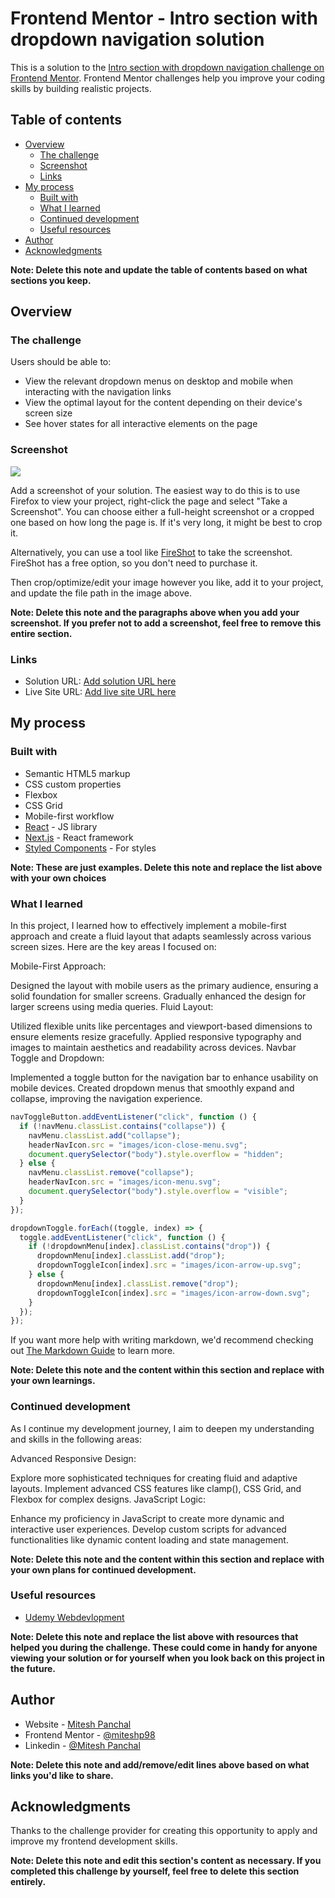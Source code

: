# Frontend Mentor - Intro section with dropdown navigation solution

This is a solution to the [Intro section with dropdown navigation challenge on Frontend Mentor](https://www.frontendmentor.io/challenges/intro-section-with-dropdown-navigation-ryaPetHE5). Frontend Mentor challenges help you improve your coding skills by building realistic projects.

## Table of contents

- [Overview](#overview)
  - [The challenge](#the-challenge)
  - [Screenshot](#screenshot)
  - [Links](#links)
- [My process](#my-process)
  - [Built with](#built-with)
  - [What I learned](#what-i-learned)
  - [Continued development](#continued-development)
  - [Useful resources](#useful-resources)
- [Author](#author)
- [Acknowledgments](#acknowledgments)

**Note: Delete this note and update the table of contents based on what sections you keep.**

## Overview

### The challenge

Users should be able to:

- View the relevant dropdown menus on desktop and mobile when interacting with the navigation links
- View the optimal layout for the content depending on their device's screen size
- See hover states for all interactive elements on the page

### Screenshot

![](./screenshot.jpg)

Add a screenshot of your solution. The easiest way to do this is to use Firefox to view your project, right-click the page and select "Take a Screenshot". You can choose either a full-height screenshot or a cropped one based on how long the page is. If it's very long, it might be best to crop it.

Alternatively, you can use a tool like [FireShot](https://getfireshot.com/) to take the screenshot. FireShot has a free option, so you don't need to purchase it.

Then crop/optimize/edit your image however you like, add it to your project, and update the file path in the image above.

**Note: Delete this note and the paragraphs above when you add your screenshot. If you prefer not to add a screenshot, feel free to remove this entire section.**

### Links

- Solution URL: [Add solution URL here](https://your-solution-url.com)
- Live Site URL: [Add live site URL here](https://your-live-site-url.com)

## My process

### Built with

- Semantic HTML5 markup
- CSS custom properties
- Flexbox
- CSS Grid
- Mobile-first workflow
- [React](https://reactjs.org/) - JS library
- [Next.js](https://nextjs.org/) - React framework
- [Styled Components](https://styled-components.com/) - For styles

**Note: These are just examples. Delete this note and replace the list above with your own choices**

### What I learned

In this project, I learned how to effectively implement a mobile-first approach and create a fluid layout that adapts seamlessly across various screen sizes. Here are the key areas I focused on:

Mobile-First Approach:

Designed the layout with mobile users as the primary audience, ensuring a solid foundation for smaller screens.
Gradually enhanced the design for larger screens using media queries.
Fluid Layout:

Utilized flexible units like percentages and viewport-based dimensions to ensure elements resize gracefully.
Applied responsive typography and images to maintain aesthetics and readability across devices.
Navbar Toggle and Dropdown:

Implemented a toggle button for the navigation bar to enhance usability on mobile devices.
Created dropdown menus that smoothly expand and collapse, improving the navigation experience.

```js
navToggleButton.addEventListener("click", function () {
  if (!navMenu.classList.contains("collapse")) {
    navMenu.classList.add("collapse");
    headerNavIcon.src = "images/icon-close-menu.svg";
    document.querySelector("body").style.overflow = "hidden";
  } else {
    navMenu.classList.remove("collapse");
    headerNavIcon.src = "images/icon-menu.svg";
    document.querySelector("body").style.overflow = "visible";
  }
});

dropdownToggle.forEach((toggle, index) => {
  toggle.addEventListener("click", function () {
    if (!dropdownMenu[index].classList.contains("drop")) {
      dropdownMenu[index].classList.add("drop");
      dropdownToggleIcon[index].src = "images/icon-arrow-up.svg";
    } else {
      dropdownMenu[index].classList.remove("drop");
      dropdownToggleIcon[index].src = "images/icon-arrow-down.svg";
    }
  });
});
```

If you want more help with writing markdown, we'd recommend checking out [The Markdown Guide](https://www.markdownguide.org/) to learn more.

**Note: Delete this note and the content within this section and replace with your own learnings.**

### Continued development

As I continue my development journey, I aim to deepen my understanding and skills in the following areas:

Advanced Responsive Design:

Explore more sophisticated techniques for creating fluid and adaptive layouts.
Implement advanced CSS features like clamp(), CSS Grid, and Flexbox for complex designs.
JavaScript Logic:

Enhance my proficiency in JavaScript to create more dynamic and interactive user experiences.
Develop custom scripts for advanced functionalities like dynamic content loading and state management.

**Note: Delete this note and the content within this section and replace with your own plans for continued development.**

### Useful resources

- [Udemy Webdevlopment](https://www.udemy.com/share/101W9C3@2s1lShiGH32a3OJHMYullps9bvMmvxO_kykXK5ZGloqkGQDHawnryvbZtrMeQ8y81A==/)

**Note: Delete this note and replace the list above with resources that helped you during the challenge. These could come in handy for anyone viewing your solution or for yourself when you look back on this project in the future.**

## Author

- Website - [Mitesh Panchal](https://miteshp98.github.io/portfolio-website/)
- Frontend Mentor - [@miteshp98](https://www.frontendmentor.io/profile/miteshp98)
- Linkedin - [@Mitesh Panchal](https://www.linkedin.com/in/mitesh-panchal-356558126/)

**Note: Delete this note and add/remove/edit lines above based on what links you'd like to share.**

## Acknowledgments

Thanks to the challenge provider for creating this opportunity to apply and improve my frontend development skills.

**Note: Delete this note and edit this section's content as necessary. If you completed this challenge by yourself, feel free to delete this section entirely.**
